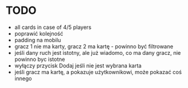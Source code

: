 # TODO

- all cards in case of 4/5 players
- poprawić kolejność
- padding na mobilu
- gracz 1 nie ma karty, gracz 2 ma kartę - powinno być filtrowane
- jeśli dany ruch jest istotny, ale już wiadomo, co ma dany gracz, nie powinno byc istotne
- wyłączy przycisk Dodaj jeśli nie jest wybrana karta
- jeśli gracz ma kartę, a pokazuje użytkownikowi, może pokazać coś innego
